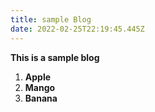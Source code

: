 ```yaml
---
title: sample Blog
date: 2022-02-25T22:19:45.445Z
---
```

**This is a sample blog**

1. **Apple**
2. **Mango**
3. **Banana**